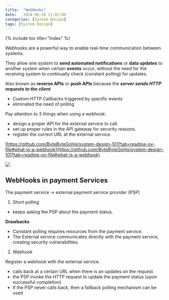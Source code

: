 ```yaml
---
title:  "WebHooks"
date:   2024-06-28 11:02:00
categories: [System Design]
tags: [System Design]
---
```


{% include toc title="Index" %}

Webhooks are a powerful way to enable real-time communication between systems.

They allow one system to **send automated notifications** or **data updates**
to another system when certain **events** occur, without the need for the 
receiving system to continually check (constant polling) for updates.

Also known as **reverse APIs** or **push APIs** because the _**server sends HTTP requests
to the client**_

- Custom HTTP Callbacks triggered by specific events
- eliminated the need of polling

Pay attention to 3 things when using a webhook:

- design a proper API for the external service to call.
- set up proper rules in the API gateway for security reasons.
- register the correct URL at the external service.

[https://github.com/ByteByteGoHq/system-design-101?tab=readme-ov-file#what-is-a-webhook](https://github.com/ByteByteGoHq/system-design-101?tab=readme-ov-file#what-is-a-webhook)

![](https://www.youtube.com/watch?v=x_jjhcDrISk)

## WebHooks in payment Services

The payment service -> external payment service provider (PSP)

1. Short polling

- keeps asking the PSP about the payment status.

**Drawbacks**

- Constant polling requires resources from the payment service.
- The External service communicates directly with the payment service, creating
  security vulnerabilities.


2. Webhook

Register a webhook with the external service.

- calls back at a certain URL when there is an updates on the request.
- the PSP invoke the HTTP request to update the payment status (upon successful
  completion).
- if the PSP never calls back, then a fallback polling mechanism can be used


